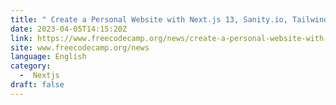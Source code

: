 ```yaml
---
title: " Create a Personal Website with Next.js 13, Sanity.io, TailwindCSS, and TypeScript "
date: 2023-04-05T14:15:20Z
link: https://www.freecodecamp.org/news/create-a-personal-website-with-next-js-13-sanity-io-tailwindcss-and-typescript/?utm_medium=RSS&utm_source=news.12bit.vn
site: www.freecodecamp.org/news
language: English
category:
  -  Nextjs 
draft: false
---
```

